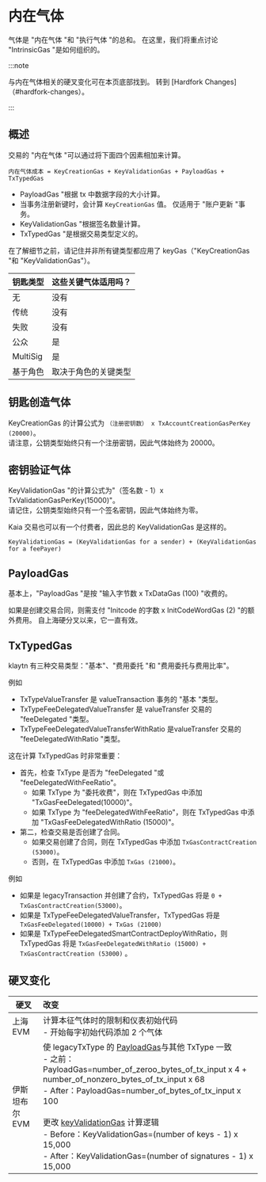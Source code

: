 # 内在气体

气体是 "内在气体 "和 "执行气体 "的总和。 在这里，我们将重点讨论 "IntrinsicGas "是如何组织的。

:::note

与内在气体相关的硬叉变化可在本页底部找到。 转到 [Hardfork Changes]（#hardfork-changes）。

:::

## 概述

交易的 "内在气体 "可以通过将下面四个因素相加来计算。

```
内在气体成本 = KeyCreationGas + KeyValidationGas + PayloadGas + TxTypedGas
```

- PayloadGas "根据 tx 中数据字段的大小计算。
- 当事务注册新键时，会计算 `KeyCreationGas` 值。 仅适用于 "账户更新 "事务。
- KeyValidationGas "根据签名数量计算。
- TxTypedGas "是根据交易类型定义的。

在了解细节之前，请记住并非所有键类型都应用了 keyGas（"KeyCreationGas "和 "KeyValidationGas"）。

| 钥匙类型     | 这些关键气体适用吗？ |
| :------- | :--------- |
| 无        | 没有         |
| 传统       | 没有         |
| 失败       | 没有         |
| 公众       | 是          |
| MultiSig | 是          |
| 基于角色     | 取决于角色的关键类型 |

## 钥匙创造气体<a id="key-creation-gas"></a>

KeyCreationGas 的计算公式为 `（注册密钥数） x TxAccountCreationGasPerKey (20000)`。\
请注意，公钥类型始终只有一个注册密钥，因此气体始终为 20000。

## 密钥验证气体<a id="key-validation-gas"></a>

KeyValidationGas "的计算公式为"（签名数 - 1）x TxValidationGasPerKey(15000)"。\
请记住，公钥类型始终只有一个签名密钥，因此气体始终为零。

Kaia 交易也可以有一个付费者，因此总的 KeyValidationGas 是这样的。

```
KeyValidationGas = (KeyValidationGas for a sender) + (KeyValidationGas for a feePayer)
```

## PayloadGas<a id="payload-gas"></a>

基本上，"PayloadGas "是按 "输入字节数 x TxDataGas (100) "收费的。

如果是创建交易合同，则需支付 "Initcode 的字数 x InitCodeWordGas (2) "的额外费用。 自上海硬分叉以来，它一直有效。

## TxTypedGas<a id="tx-typed-gas"></a>

klaytn 有三种交易类型："基本"、"费用委托 "和 "费用委托与费用比率"。

例如

- TxTypeValueTransfer 是 valueTransaction 事务的 "基本 "类型。
- TxTypeFeeDelegatedValueTransfer 是 valueTransfer 交易的 "feeDelegated "类型。
- TxTypeFeeDelegatedValueTransferWithRatio 是valueTransfer 交易的 "feeDelegatedWithRatio "类型。

这在计算 TxTypedGas 时非常重要：

- 首先，检查 TxType 是否为 "feeDelegated "或 "feeDelegatedWithFeeRatio"。
  - 如果 TxType 为 "委托收费"，则在 TxTypedGas 中添加 "TxGasFeeDelegated(10000)"。
  - 如果 TxType 为 "feeDelegatedWithFeeRatio"，则在 TxTypedGas 中添加 "TxGasFeeDelegatedWithRatio (15000)"。
- 第二，检查交易是否创建了合同。
  - 如果交易创建了合同，则在 TxTypedGas 中添加 `TxGasContractCreation (53000)`。
  - 否则，在 TxTypedGas 中添加 `TxGas (21000)`。

例如

- 如果是 legacyTransaction 并创建了合约，TxTypedGas 将是 `0 + TxGasContractCreation(53000)`。
- 如果是 TxTypeFeeDelegatedValueTransfer，TxTypedGas 将是 `TxGasFeeDelegated(10000) + TxGas (21000)`
- 如果是 TxTypeFeeDelegatedSmartContractDeployWithRatio，则 TxTypedGas 将是 `TxGasFeeDelegatedWithRatio (15000) + TxGasContractCreation (53000)` 。

## 硬叉变化

| 硬叉        | 改变                                                                                                                                                                                                                                                                                                                                                                                                                                                                                                                                                                                                                                                                                                                                                                                                                     |
| --------- | :--------------------------------------------------------------------------------------------------------------------------------------------------------------------------------------------------------------------------------------------------------------------------------------------------------------------------------------------------------------------------------------------------------------------------------------------------------------------------------------------------------------------------------------------------------------------------------------------------------------------------------------------------------------------------------------------------------------------------------------------------------------------------------------------------------------------- |
| 上海 EVM    | 计算本征气体时的限制和仪表初始代码<br/>- 开始每字初始代码添加 2 个气体                                                                                                                                                                                                                                                                                                                                                                                                                                                                                                                                                                                                                                                                                                                                                                               |
| 伊斯坦布尔 EVM | 使 legacyTxType 的 [PayloadGas](payload-gas)与其他 TxType 一致<br/>- 之前：PayloadGas=number_of_zeroo_bytes_of_tx_input x 4 + number_of_nonzero_bytes_of_tx_input x 68<br/> - After：PayloadGas=number_of_bytes_of_tx_input x 100<br/><br/>更改 [keyValidationGas](key-validation-gas) 计算逻辑<br/>- Before：KeyValidationGas=(number of keys - 1) x 15,000<br/>- After：KeyValidationGas=(number of signatures - 1) x 15,000 |
